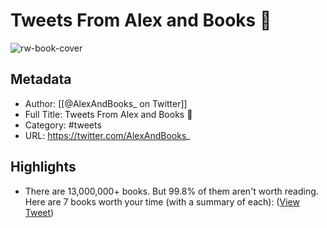 # Tweets From Alex and Books 📖

![rw-book-cover](https://pbs.twimg.com/profile_images/1377679594602573829/xFkQO7Ik.jpg)

## Metadata
- Author: [[@AlexAndBooks_ on Twitter]]
- Full Title: Tweets From Alex and Books 📖
- Category: #tweets
- URL: https://twitter.com/AlexAndBooks_

## Highlights
- There are 13,000,000+ books.
  But 99.8% of them aren't worth reading.
  Here are 7 books worth your time (with a summary of each): ([View Tweet](https://twitter.com/AlexAndBooks_/status/1547944620952145922))
